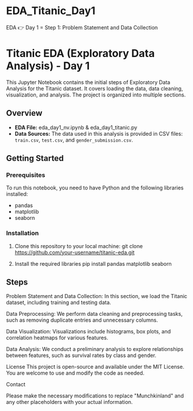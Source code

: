 # EDA_Titanic_Day1
EDA 👉 Day 1 = Step 1: Problem Statement and Data Collection
# Titanic EDA (Exploratory Data Analysis) - Day 1

This Jupyter Notebook contains the initial steps of Exploratory Data Analysis for the Titanic dataset. It covers loading the data, data cleaning, visualization, and analysis. The project is organized into multiple sections.

## Overview

- **EDA File:** eda_day1_nv.ipynb & eda_day1_titanic.py
- **Data Sources:** The data used in this analysis is provided in CSV files: `train.csv`, `test.csv`, and `gender_submission.csv`.

## Getting Started

### Prerequisites

To run this notebook, you need to have Python and the following libraries installed:

- pandas
- matplotlib
- seaborn

### Installation

1. Clone this repository to your local machine:
git clone https://github.com/your-username/titanic-eda.git

2. Install the required libraries
pip install pandas matplotlib seaborn

## Steps
Problem Statement and Data Collection: In this section, we load the Titanic dataset, including training and testing data.

Data Preprocessing: We perform data cleaning and preprocessing tasks, such as removing duplicate entries and unnecessary columns.

Data Visualization: Visualizations include histograms, box plots, and correlation heatmaps for various features.

Data Analysis: We conduct a preliminary analysis to explore relationships between features, such as survival rates by class and gender.

License
This project is open-source and available under the MIT License. You are welcome to use and modify the code as needed.

Contact

Please make the necessary modifications to replace "Munchkinland" and any other placeholders with your actual information.
